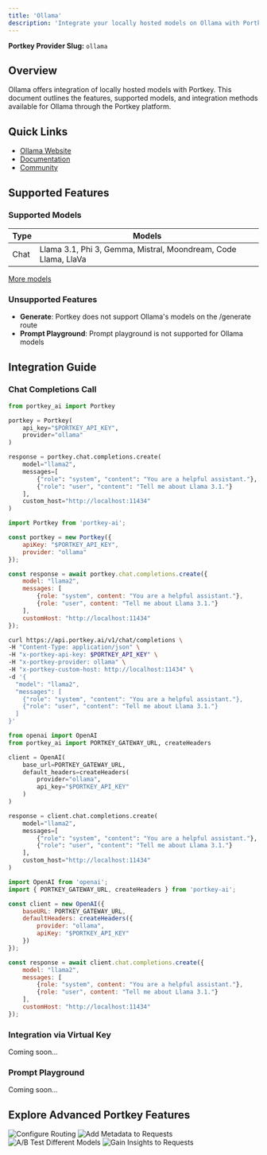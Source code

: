 ```yaml
---
title: 'Ollama'
description: 'Integrate your locally hosted models on Ollama with Portkey'
---
```


**Portkey Provider Slug:** `ollama`

## Overview

Ollama offers integration of locally hosted models with Portkey. This document outlines the features, supported models, and integration methods available for Ollama through the Portkey platform.

## Quick Links

- [Ollama Website](https://ollama.com)
- [Documentation](https://ollama.com/library)
- [Community](https://portkey.ai/community)

## Supported Features

### Supported Models

| Type | Models |
|------|--------|
| Chat | Llama 3.1, Phi 3, Gemma, Mistral, Moondream, Code Llama, LlaVa |

[More models](https://github.com/ollama/ollama?tab=readme-ov-file#model-library)

### Unsupported Features

- **Generate**: Portkey does not support Ollama's models on the /generate route
- **Prompt Playground**: Prompt playground is not supported for Ollama models

## Integration Guide

### Chat Completions Call

<CodeGroup>

```python Python
from portkey_ai import Portkey

portkey = Portkey(
    api_key="$PORTKEY_API_KEY",
    provider="ollama"
)

response = portkey.chat.completions.create(
    model="llama2",
    messages=[
        {"role": "system", "content": "You are a helpful assistant."},
        {"role": "user", "content": "Tell me about Llama 3.1."}
    ],
    custom_host="http://localhost:11434"
)
```

```js Node.js
import Portkey from 'portkey-ai';

const portkey = new Portkey({
    apiKey: "$PORTKEY_API_KEY",
    provider: "ollama"
});

const response = await portkey.chat.completions.create({
    model: "llama2",
    messages: [
        {role: "system", content: "You are a helpful assistant."},
        {role: "user", content: "Tell me about Llama 3.1."}
    ],
    customHost: "http://localhost:11434"
});
```

```bash cURL
curl https://api.portkey.ai/v1/chat/completions \
-H "Content-Type: application/json" \
-H "x-portkey-api-key: $PORTKEY_API_KEY" \
-H "x-portkey-provider: ollama" \
-H "x-portkey-custom-host: http://localhost:11434" \
-d '{
  "model": "llama2",
  "messages": [
    {"role": "system", "content": "You are a helpful assistant."},
    {"role": "user", "content": "Tell me about Llama 3.1."}
  ]
}'
```

```python OpenAI Python SDK
from openai import OpenAI
from portkey_ai import PORTKEY_GATEWAY_URL, createHeaders

client = OpenAI(
    base_url=PORTKEY_GATEWAY_URL,
    default_headers=createHeaders(
        provider="ollama",
        api_key="$PORTKEY_API_KEY"
    )
)

response = client.chat.completions.create(
    model="llama2",
    messages=[
        {"role": "system", "content": "You are a helpful assistant."},
        {"role": "user", "content": "Tell me about Llama 3.1."}
    ],
    custom_host="http://localhost:11434"
)
```

```js OpenAI Node.js SDK
import OpenAI from 'openai';
import { PORTKEY_GATEWAY_URL, createHeaders } from 'portkey-ai';

const client = new OpenAI({
    baseURL: PORTKEY_GATEWAY_URL,
    defaultHeaders: createHeaders({
        provider: "ollama",
        apiKey: "$PORTKEY_API_KEY"
    })
});

const response = await client.chat.completions.create({
    model: "llama2",
    messages: [
        {role: "system", content: "You are a helpful assistant."},
        {role: "user", content: "Tell me about Llama 3.1."}
    ],
    customHost: "http://localhost:11434"
});
```

</CodeGroup>

### Integration via Virtual Key

Coming soon...

### Prompt Playground

Coming soon...

## Explore Advanced Portkey Features

<CardGroup cols={2}>
  <Card title="Configure Routing" href="/docs/product/ai-gateway/routing">
    <img src="/api/placeholder/400/320" alt="Configure Routing" />
  </Card>
  <Card title="Add Metadata to Requests" href="/docs/product/observability/metadata">
    <img src="/api/placeholder/400/320" alt="Add Metadata to Requests" />
  </Card>
  <Card title="A/B Test Different Models" href="/docs/product/ai-gateway/load-balance">
    <img src="/api/placeholder/400/320" alt="A/B Test Different Models" />
  </Card>
  <Card title="Gain Insights to Requests" href="/docs/product/observability/traces">
    <img src="/api/placeholder/400/320" alt="Gain Insights to Requests" />
  </Card>
</CardGroup>